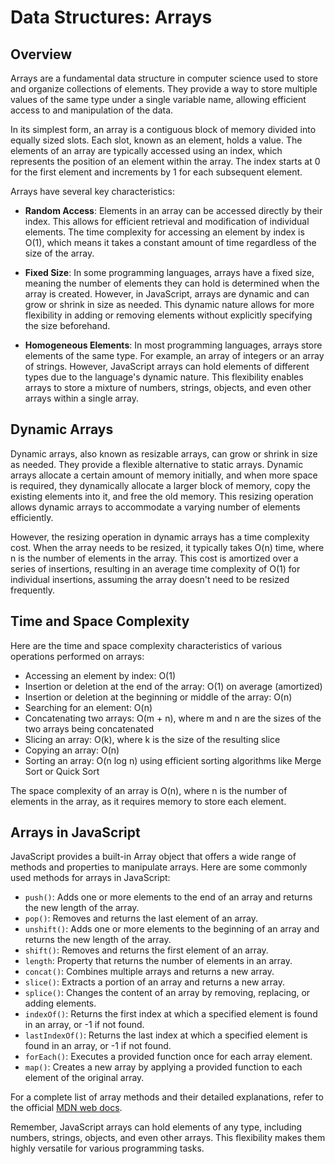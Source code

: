 # Data Structures: Arrays

## Overview

Arrays are a fundamental data structure in computer science used to store and organize collections of elements. They provide a way to store multiple values of the same type under a single variable name, allowing efficient access to and manipulation of the data.

In its simplest form, an array is a contiguous block of memory divided into equally sized slots. Each slot, known as an element, holds a value. The elements of an array are typically accessed using an index, which represents the position of an element within the array. The index starts at 0 for the first element and increments by 1 for each subsequent element.

Arrays have several key characteristics:

- **Random Access**: Elements in an array can be accessed directly by their index. This allows for efficient retrieval and modification of individual elements. The time complexity for accessing an element by index is O(1), which means it takes a constant amount of time regardless of the size of the array.

- **Fixed Size**: In some programming languages, arrays have a fixed size, meaning the number of elements they can hold is determined when the array is created. However, in JavaScript, arrays are dynamic and can grow or shrink in size as needed. This dynamic nature allows for more flexibility in adding or removing elements without explicitly specifying the size beforehand.

- **Homogeneous Elements**: In most programming languages, arrays store elements of the same type. For example, an array of integers or an array of strings. However, JavaScript arrays can hold elements of different types due to the language's dynamic nature. This flexibility enables arrays to store a mixture of numbers, strings, objects, and even other arrays within a single array.

## Dynamic Arrays

Dynamic arrays, also known as resizable arrays, can grow or shrink in size as needed. They provide a flexible alternative to static arrays. Dynamic arrays allocate a certain amount of memory initially, and when more space is required, they dynamically allocate a larger block of memory, copy the existing elements into it, and free the old memory. This resizing operation allows dynamic arrays to accommodate a varying number of elements efficiently.

However, the resizing operation in dynamic arrays has a time complexity cost. When the array needs to be resized, it typically takes O(n) time, where n is the number of elements in the array. This cost is amortized over a series of insertions, resulting in an average time complexity of O(1) for individual insertions, assuming the array doesn't need to be resized frequently.

## Time and Space Complexity

Here are the time and space complexity characteristics of various operations performed on arrays:

- Accessing an element by index: O(1)
- Insertion or deletion at the end of the array: O(1) on average (amortized)
- Insertion or deletion at the beginning or middle of the array: O(n)
- Searching for an element: O(n)
- Concatenating two arrays: O(m + n), where m and n are the sizes of the two arrays being concatenated
- Slicing an array: O(k), where k is the size of the resulting slice
- Copying an array: O(n)
- Sorting an array: O(n log n) using efficient sorting algorithms like Merge Sort or Quick Sort

The space complexity of an array is O(n), where n is the number of elements in the array, as it requires memory to store each element.

## Arrays in JavaScript

JavaScript provides a built-in Array object that offers a wide range of methods and properties to manipulate arrays. Here are some commonly used methods for arrays in JavaScript:

- `push()`: Adds one or more elements to the end of an array and returns the new length of the array.
- `pop()`: Removes and returns the last element of an array.
- `unshift()`: Adds one or more elements to the beginning of an array and returns the new length of the array.
- `shift()`: Removes and returns the first element of an array.
- `length`: Property that returns the number of elements in an array.
- `concat()`: Combines multiple arrays and returns a new array.
- `slice()`: Extracts a portion of an array and returns a new array.
- `splice()`: Changes the content of an array by removing, replacing, or adding elements.
- `indexOf()`: Returns the first index at which a specified element is found in an array, or -1 if not found.
- `lastIndexOf()`: Returns the last index at which a specified element is found in an array, or -1 if not found.
- `forEach()`: Executes a provided function once for each array element.
- `map()`: Creates a new array by applying a provided function to each element of the original array.

For a complete list of array methods and their detailed explanations, refer to the official [MDN web docs](https://developer.mozilla.org/en-US/docs/Web/JavaScript/Reference/Global_Objects/Array).

Remember, JavaScript arrays can hold elements of any type, including numbers, strings, objects, and even other arrays. This flexibility makes them highly versatile for various programming tasks.
